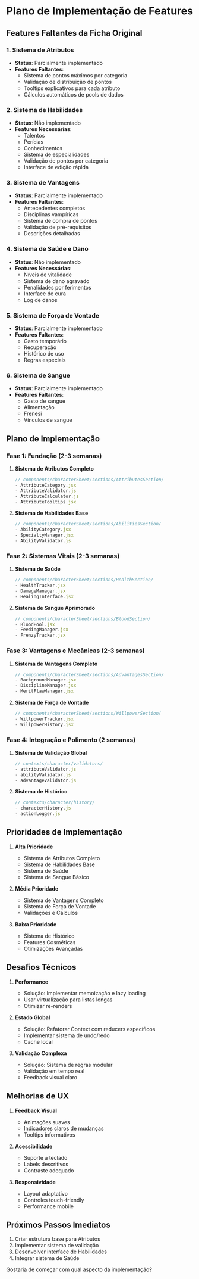 # Plano de Implementação de Features

## Features Faltantes da Ficha Original

### 1. Sistema de Atributos
- **Status**: Parcialmente implementado
- **Features Faltantes**:
  - Sistema de pontos máximos por categoria
  - Validação de distribuição de pontos
  - Tooltips explicativos para cada atributo
  - Cálculos automáticos de pools de dados

### 2. Sistema de Habilidades
- **Status**: Não implementado
- **Features Necessárias**:
  - Talentos
  - Perícias
  - Conhecimentos
  - Sistema de especialidades
  - Validação de pontos por categoria
  - Interface de edição rápida

### 3. Sistema de Vantagens
- **Status**: Parcialmente implementado
- **Features Faltantes**:
  - Antecedentes completos
  - Disciplinas vampíricas
  - Sistema de compra de pontos
  - Validação de pré-requisitos
  - Descrições detalhadas

### 4. Sistema de Saúde e Dano
- **Status**: Não implementado
- **Features Necessárias**:
  - Níveis de vitalidade
  - Sistema de dano agravado
  - Penalidades por ferimentos
  - Interface de cura
  - Log de danos

### 5. Sistema de Força de Vontade
- **Status**: Parcialmente implementado
- **Features Faltantes**:
  - Gasto temporário
  - Recuperação
  - Histórico de uso
  - Regras especiais

### 6. Sistema de Sangue
- **Status**: Parcialmente implementado
- **Features Faltantes**:
  - Gasto de sangue
  - Alimentação
  - Frenesi
  - Vínculos de sangue

## Plano de Implementação

### Fase 1: Fundação (2-3 semanas)
1. **Sistema de Atributos Completo**
   ```jsx
   // components/characterSheet/sections/AttributesSection/
   - AttributeCategory.jsx
   - AttributeValidator.js
   - AttributeCalculator.js
   - AttributeTooltips.jsx
   ```

2. **Sistema de Habilidades Base**
   ```jsx
   // components/characterSheet/sections/AbilitiesSection/
   - AbilityCategory.jsx
   - SpecialtyManager.jsx
   - AbilityValidator.js
   ```

### Fase 2: Sistemas Vitais (2-3 semanas)
1. **Sistema de Saúde**
   ```jsx
   // components/characterSheet/sections/HealthSection/
   - HealthTracker.jsx
   - DamageManager.jsx
   - HealingInterface.jsx
   ```

2. **Sistema de Sangue Aprimorado**
   ```jsx
   // components/characterSheet/sections/BloodSection/
   - BloodPool.jsx
   - FeedingManager.jsx
   - FrenzyTracker.jsx
   ```

### Fase 3: Vantagens e Mecânicas (2-3 semanas)
1. **Sistema de Vantagens Completo**
   ```jsx
   // components/characterSheet/sections/AdvantagesSection/
   - BackgroundManager.jsx
   - DisciplineManager.jsx
   - MeritFlawManager.jsx
   ```

2. **Sistema de Força de Vontade**
   ```jsx
   // components/characterSheet/sections/WillpowerSection/
   - WillpowerTracker.jsx
   - WillpowerHistory.jsx
   ```

### Fase 4: Integração e Polimento (2 semanas)
1. **Sistema de Validação Global**
   ```jsx
   // contexts/character/validators/
   - attributeValidator.js
   - abilityValidator.js
   - advantageValidator.js
   ```

2. **Sistema de Histórico**
   ```jsx
   // contexts/character/history/
   - characterHistory.js
   - actionLogger.js
   ```

## Prioridades de Implementação

1. **Alta Prioridade**
   - Sistema de Atributos Completo
   - Sistema de Habilidades Base
   - Sistema de Saúde
   - Sistema de Sangue Básico

2. **Média Prioridade**
   - Sistema de Vantagens Completo
   - Sistema de Força de Vontade
   - Validações e Cálculos

3. **Baixa Prioridade**
   - Sistema de Histórico
   - Features Cosméticas
   - Otimizações Avançadas

## Desafios Técnicos

1. **Performance**
   - Solução: Implementar memoização e lazy loading
   - Usar virtualização para listas longas
   - Otimizar re-renders

2. **Estado Global**
   - Solução: Refatorar Context com reducers específicos
   - Implementar sistema de undo/redo
   - Cache local

3. **Validação Complexa**
   - Solução: Sistema de regras modular
   - Validação em tempo real
   - Feedback visual claro

## Melhorias de UX

1. **Feedback Visual**
   - Animações suaves
   - Indicadores claros de mudanças
   - Tooltips informativos

2. **Acessibilidade**
   - Suporte a teclado
   - Labels descritivos
   - Contraste adequado

3. **Responsividade**
   - Layout adaptativo
   - Controles touch-friendly
   - Performance mobile

## Próximos Passos Imediatos

1. Criar estrutura base para Atributos
2. Implementar sistema de validação
3. Desenvolver interface de Habilidades
4. Integrar sistema de Saúde

Gostaria de começar com qual aspecto da implementação?

